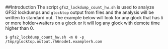 ##Introduction
The script `gfs2_lockdump_count_hw.sh` is used to analyze GFS2 lockdumps and `glocktop` output from files and the analysis will be written to standard out. The example below will look for any glock that has `8` or more holder+waiters on a glock or it will log any glock with demote time higher than 0.
~~~
$ gfs2_lockdump_count_hw.sh -m 8 -p /tmp/glocktop.output.rh6node1.examplerh.com
~~~
